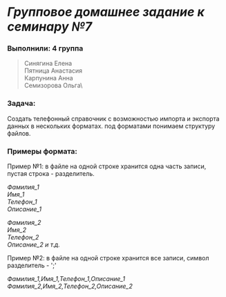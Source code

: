 # ***Групповое домашнее задание к семинару №7*** #

### **Выполнили: 4 группа** ###
>Синягина Елена\
>Пятница Анастасия\
>Карпунина Анна\
>Семизорова Ольга\
### **Задача:** ###
Создать телефонный справочник с возможностью импорта и экспорта данных в нескольких форматах.
под форматами понимаем структуру файлов.

### **Примеры формата:** ###

Пример №1: в файле на одной строке хранится одна часть записи, пустая строка - разделитель.

*Фамилия_1*\
*Имя_1*\
*Телефон_1*\
*Описание_1*

*Фамилия_2*\
*Имя_2*\
*Телефон_2*\
*Описание_2 и т.д.*

Пример №2: в файле на одной строке хранится все записи, символ разделитель - ';'

*Фамилия_1,Имя_1,Телефон_1,Описание_1*\
*Фамилия_2,Имя_2,Телефон_2,Описание_2*

